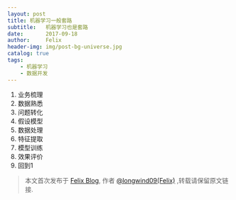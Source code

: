 ```yaml
---
layout: post
title: 机器学习一般套路
subtitle:   机器学习也是套路
date:       2017-09-18
author:     Felix
header-img: img/post-bg-universe.jpg
catalog: true
tags:
    - 机器学习
    - 数据开发
---
```



1. 业务梳理
2. 数据熟悉
3. 问题转化
4. 假设模型
5. 数据处理
6. 特征提取
7. 模型训练
8. 效果评价
9. 回到1



> 本文首次发布于 [Felix Blog](http://longwind09.github.io), 作者 [@longwind09(Felix)](http://github.com/longwind09) ,转载请保留原文链接.
